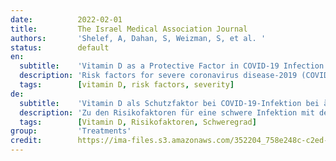 ```yaml
---
date:          2022-02-01
title:         The Israel Medical Association Journal
authors:       'Shelef, A, Dahan, S, Weizman, S, et al. '
status:        default
en:
  subtitle:    'Vitamin D as a Protective Factor in COVID-19 Infection in Elderly Schizophrenia and Dementia Inpatients: A Case Series'
  description: 'Risk factors for severe coronavirus disease-2019 (COVID-19) infection include old age, chronic illness, and neurological conditions. In contrast, high vitamin D levels are known to augment immune activity and to reduce the severity of viral infections. Recently, a possible association between the likelihood of COVID-19 infection, COVID-19 severity, and vitamin D blood levels was reported. To assess the possible association between vitamin D long-term supplementation and COVID-19 symptomatic severity and complications of COVID-19 infection in elderly psychiatric inpatients, a high at-risk group. We conducted a retrospective case series study. Data of 14 elderly COVID-19 positive inpatients, presenting with dementia or schizophrenia and other medical conditions were extracted from medical records. All patients maintained a 800 IU daily dose of vitamin D prior to the infection. Most of the inpatients were asymptomatic or presented very few symptoms. No need for intensive care unit intervention or deaths were reported. Cognitive functioning of the patients remained unchanged. Pre-existing vitamin D supplementation may reinforce immunity and reduce COVID-19 severity in elderly psychiatric inpatients. '
  tags:        [vitamin D, risk factors, severity]
de:
  subtitle:    'Vitamin D als Schutzfaktor bei COVID-19-Infektion bei älteren stationären Patienten mit Schizophrenie und Demenz: Eine Fallserie'
  description: 'Zu den Risikofaktoren für eine schwere Infektion mit dem Coronavirus 2019 (COVID-19) gehören hohes Alter, chronische Krankheiten und neurologische Erkrankungen. Im Gegensatz dazu ist bekannt, dass ein hoher Vitamin-D-Spiegel die Immunaktivität steigert und den Schweregrad von Virusinfektionen verringert. Kürzlich wurde über einen möglichen Zusammenhang zwischen der Wahrscheinlichkeit einer COVID-19-Infektion, dem Schweregrad einer COVID-19-Infektion und dem Vitamin-D-Blutspiegel berichtet. Wir wollten den möglichen Zusammenhang zwischen einer langfristigen Vitamin-D-Supplementierung und dem Schweregrad von COVID-19-Symptomen und Komplikationen einer COVID-19-Infektion bei älteren psychiatrischen Patienten, einer Hochrisikogruppe, untersuchen. Wir haben eine retrospektive Fallserienstudie durchgeführt. Die Daten von 14 älteren, COVID-19-positiven stationären Patienten mit Demenz oder Schizophrenie und anderen Erkrankungen wurden den Krankenakten entnommen. Alle Patienten nahmen vor der Infektion täglich 800 IU Vitamin D zu sich. Die meisten stationären Patienten waren asymptomatisch oder wiesen nur wenige Symptome auf. Es wurden keine Fälle gemeldet, in denen eine Behandlung auf der Intensivstation erforderlich war oder Todesfälle auftraten. Die kognitiven Funktionen der Patienten blieben unverändert. Eine bereits vorhandene Vitamin-D-Supplementierung kann die Immunität stärken und den Schweregrad von COVID-19 bei älteren psychiatrischen Patienten verringern. ' 
  tags:        [Vitamin D, Risikofaktoren, Schweregrad]
group:         'Treatments'
credit:        https://ima-files.s3.amazonaws.com/352204_758e248c-c2ed-43b8-b4a4-c1676864851b.pdf
---
```

